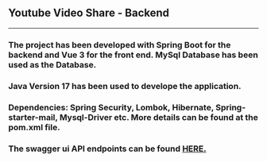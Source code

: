## Youtube Video Share - Backend

---

### The project has been developed with Spring Boot for the backend and Vue 3 for the front end. MySql Database has been used as the Database.

### Java Version 17 has been used to develope the application.

### Dependencies: Spring Security, Lombok, Hibernate, Spring-starter-mail, Mysql-Driver etc. More details can be found at the pom.xml file.

### The swagger ui API endpoints can be found [HERE.](http://ec2-18-118-154-167.us-east-2.compute.amazonaws.com:8080/swagger-ui/index.html)